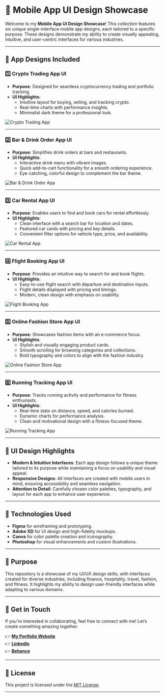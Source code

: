 # 🎨 **Mobile App UI Design Showcase**

Welcome to my **Mobile App UI Design Showcase**! This collection features six unique single-interface mobile app designs, each tailored to a specific purpose. These designs demonstrate my ability to create visually appealing, intuitive, and user-centric interfaces for various industries.

---

## 📱 **App Designs Included**

### 1️⃣ **Crypto Trading App UI**
- **Purpose**: Designed for seamless cryptocurrency trading and portfolio tracking.
- **UI Highlights**:
  - Intuitive layout for buying, selling, and tracking crypto.
  - Real-time charts with performance insights.
  - Minimalist dark theme for a professional look.

![Crypto Trading App](https://drive.google.com/uc?export=view&id=10zcU5RHMjbUmbAgkqPctr0WOgNLlWpUd)

---

### 2️⃣ **Bar & Drink Order App UI**
- **Purpose**: Simplifies drink orders at bars and restaurants.
- **UI Highlights**:
  - Interactive drink menu with vibrant images.
  - Quick add-to-cart functionality for a smooth ordering experience.
  - Eye-catching, colorful design to complement the bar theme.

![Bar & Drink Order App](https://drive.google.com/uc?export=view&id=1fXfCwtB7nduFalIt9cDioLY24RyuMvSD)

---

### 3️⃣ **Car Rental App UI**
- **Purpose**: Enables users to find and book cars for rental effortlessly.
- **UI Highlights**:
  - Clean interface with a search bar for location and dates.
  - Featured car cards with pricing and key details.
  - Convenient filter options for vehicle type, price, and availability.

![Car Rental App](https://drive.google.com/uc?export=view&id=1AJ055RtZ5H9CPYaxvLy-Wt-Sj1td8dcy)

---

### 4️⃣ **Flight Booking App UI**
- **Purpose**: Provides an intuitive way to search for and book flights.
- **UI Highlights**:
  - Easy-to-use flight search with departure and destination inputs.
  - Flight details displayed with pricing and timings.
  - Modern, clean design with emphasis on usability.

![Flight Booking App](https://drive.google.com/uc?export=view&id=1po8w8bR6txN5k9n36Cgi2-s1xwBHePgw)

---

### 5️⃣ **Online Fashion Store App UI**
- **Purpose**: Showcases fashion items with an e-commerce focus.
- **UI Highlights**:
  - Stylish and visually engaging product cards.
  - Smooth scrolling for browsing categories and collections.
  - Bold typography and colors to align with the fashion industry.

![Online Fashion Store App](https://drive.google.com/uc?export=view&id=1SBLRpsvoPuA6Iy1FViJNSIWdrkqdvxLF)

---

### 6️⃣ **Running Tracking App UI**
- **Purpose**: Tracks running activity and performance for fitness enthusiasts.
- **UI Highlights**:
  - Real-time stats on distance, speed, and calories burned.
  - Dynamic charts for performance analysis.
  - Clean and motivational design with a fitness-focused theme.

![Running Tracking App](https://drive.google.com/uc?export=view&id=1Iu9clohqoKOUbxThFc2RqeeR0vRITJKq)

---

## 🎨 **UI Design Highlights**

- **Modern & Intuitive Interfaces**: Each app design follows a unique theme tailored to its purpose while maintaining a focus on usability and visual appeal.
- **Responsive Designs**: All interfaces are created with mobile users in mind, ensuring accessibility and seamless navigation.
- **Attention to Detail**: Carefully chosen color palettes, typography, and layout for each app to enhance user experience.

---

## 🔧 **Technologies Used**
- **Figma** for wireframing and prototyping.
- **Adobe XD** for UI design and high-fidelity mockups.
- **Canva** for color palette creation and iconography.
- **Photoshop** for visual enhancements and custom illustrations.

---

## 🎯 **Purpose**
This repository is a showcase of my UI/UX design skills, with interfaces created for diverse industries, including finance, hospitality, travel, fashion, and fitness. It highlights my ability to design user-friendly interfaces while adapting to various domains.

---

## 📢 **Get in Touch**
If you're interested in collaborating, feel free to connect with me! Let’s create something amazing together.  

👉 **[My Portfolio Website](#)**  
👉 **[LinkedIn](#)**  
👉 **[Behance](#)**  

---

## 📝 **License**
This project is licensed under the [MIT License](LICENSE).

---
